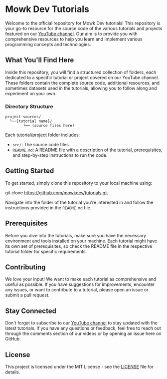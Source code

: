 # Mowk Dev Tutorials

Welcome to the official repository for Mowk Dev tutorials! This repository is your go-to resource for the source code of the various tutorials and projects featured on our [YouTube channel](https://www.youtube.com/@mowkdev). Our aim is to provide you with comprehensive resources to help you learn and implement various programming concepts and technologies.

## What You'll Find Here

Inside this repository, you will find a structured collection of folders, each dedicated to a specific tutorial or project covered on our YouTube channel. These folders contain the complete source code, additional resources, and sometimes datasets used in the tutorials, allowing you to follow along and experiment on your own.

### Directory Structure


```angular2html
project-sources/
  └──[tutorial name]/
        └── (source files here)
```

Each tutorial/project folder includes:

- `src/`: The source code files.
- `README.md`: A README file with a description of the tutorial, prerequisites, and step-by-step instructions to run the code.

## Getting Started

To get started, simply clone this repository to your local machine using:

git clone https://github.com/mowkdev/tutorials.git

Navigate into the folder of the tutorial you're interested in and follow the instructions provided in the `README.md` file.

## Prerequisites

Before you dive into the tutorials, make sure you have the necessary environment and tools installed on your machine. Each tutorial might have its own set of prerequisites, so check the README file in the respective tutorial folder for specific requirements.

## Contributing

We love your input! We want to make each tutorial as comprehensive and useful as possible. If you have suggestions for improvements, encounter any issues, or want to contribute to a tutorial, please open an issue or submit a pull request.

## Stay Connected

Don't forget to subscribe to our [YouTube channel](https://www.youtube.com/@mowkdev) to stay updated with the latest tutorials. If you have any questions or feedback, feel free to reach out through the comments section of our videos or by opening an issue here on GitHub.

## License

This project is licensed under the MIT License - see the [LICENSE](LICENSE.md) file for details.